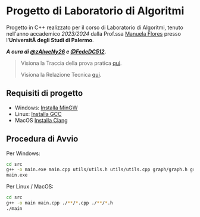 # Progetto di Laboratorio di Algoritmi

Progetto in C++ realizzato per il corso di Laboratorio di Algoritmi, tenuto nell'anno accademico _2023/2024_ dalla Prof.ssa [Manuela Flores](https://www.unipa.it/persone/docenti/f/manuela.flores/?pagina=curriculum) presso l'**UniversitÃ degli Studi di Palermo**.

_**A cura di [@zAlweNy26](https://github.com/zAlweNy26) e [@FedeDC512](https://github.com/FedeDC512).**_

> Visiona la Traccia della prova pratica [qui](Traccia.pdf).
>
> Visiona la Relazione Tecnica [qui](Relazione.md).

## Requisiti di progetto

- Windows: [Installa MinGW](https://code.visualstudio.com/docs/cpp/config-mingw)
- Linux: [Installa GCC](https://code.visualstudio.com/docs/cpp/config-linux)
- MacOS [Installa Clang](https://code.visualstudio.com/docs/cpp/config-clang-mac)

## Procedura di Avvio

Per Windows:

```bash
cd src
g++ -o main.exe main.cpp utils/utils.h utils/utils.cpp graph/graph.h graph/graph.cpp dfs/dfs.h dfs/dfs.cpp
main.exe
```

Per Linux / MacOS:

```bash
cd src
g++ -o main main.cpp ./**/*.cpp ./**/*.h
./main
```
